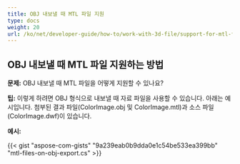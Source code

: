 ```yaml
---
title: OBJ 내보낼 때 MTL 파일 지원
type: docs
weight: 20
url: /ko/net/developer-guide/how-to/work-with-3d-file/support-for-mtl-files-on-obj-export/
---
```



## **OBJ 내보낼 때 MTL 파일 지원하는 방법**

**문제:** OBJ 내보낼 때 MTL 파일을 어떻게 지원할 수 있나요?

**팁:** 이렇게 하려면 OBJ 형식으로 내보낼 때 자료 파일을 사용할 수 있습니다. 아래는 예시입니다. 첨부된 결과 파일(ColorImage.obj 및 ColorImage.mtl)과 소스 파일(ColorImage.dwf)이 있습니다.

**예시:**

{{< gist "aspose-com-gists" "9a239eab0b9dda0e1c54be533ea399bb" "mtl-files-on-obj-export.cs" >}}
